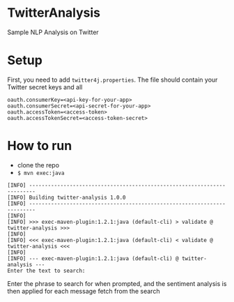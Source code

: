 # TwitterAnalysis
Sample NLP Analysis on Twitter

# Setup
First, you need to add `twitter4j.properties`. The file should contain your Twitter secret keys and all

```
oauth.consumerKey=<api-key-for-your-app>
oauth.consumerSecret=<api-secret-for-your-app>
oauth.accessToken=<access-token>
oauth.accessTokenSecret=<access-token-secret>
```

# How to run
- clone the repo
- `$ mvn exec:java`

```
[INFO] ------------------------------------------------------------------------
[INFO] Building twitter-analysis 1.0.0
[INFO] ------------------------------------------------------------------------
[INFO]
[INFO] >>> exec-maven-plugin:1.2.1:java (default-cli) > validate @ twitter-analysis >>>
[INFO]
[INFO] <<< exec-maven-plugin:1.2.1:java (default-cli) < validate @ twitter-analysis <<<
[INFO]
[INFO] --- exec-maven-plugin:1.2.1:java (default-cli) @ twitter-analysis ---
Enter the text to search:
```

Enter the phrase to search for when prompted, and the sentiment analysis is then applied for each message
fetch from the search
